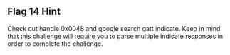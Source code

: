 ## Flag 14 Hint

Check out handle 0x0048 and google search gatt indicate.  Keep in mind that this challenge will require you to parse multiple indicate responses in order to complete the challenge.
